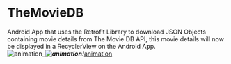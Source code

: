 # TheMovieDB
Android App that uses the Retrofit Library to download JSON Objects containing movie details from The Movie DB API, this movie details will now be displayed in a RecyclerView on the Android App.
<br>![animation](https://user-images.githubusercontent.com/20156577/30003724-a3101692-90ca-11e7-9aa5-36fcf2bcb750.gif)__________________![animation](https://user-images.githubusercontent.com/20156577/30003835-c43dd294-90cc-11e7-8584-b42490b01450.gif)!_________________[animation](https://user-images.githubusercontent.com/20156577/31053226-7dac04aa-a6a1-11e7-8b64-8520c17db156.gif)
